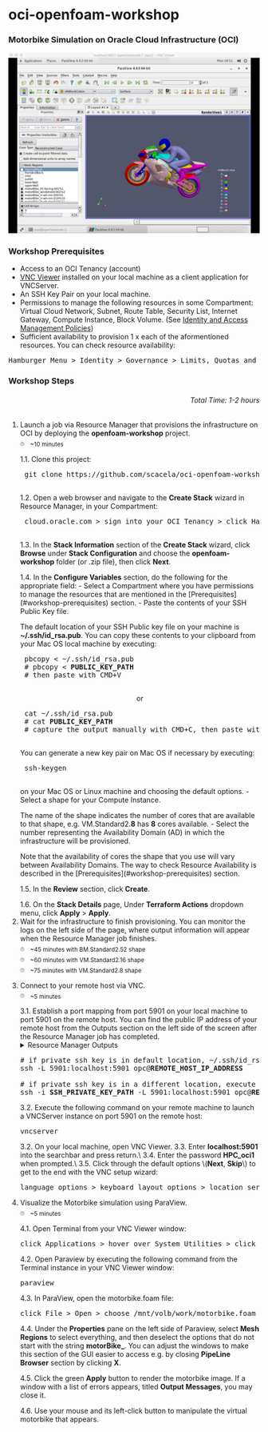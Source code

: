 # oci-openfoam-workshop

### Motorbike Simulation on Oracle Cloud Infrastructure (OCI)
<div style="text-align:center">
	<img src="./pictures/openfoam-workshop-vm-standard2-16/13-paraview-motorbike.png"
	/>
</div>

### Workshop Prerequisites
- Access to an OCI Tenancy (account)
- [VNC Viewer](https://www.realvnc.com/en/connect/download/viewer/) installed on your local machine as a client application for VNCServer.
- An SSH Key Pair on your local machine.
- Permissions to manage the following resources in some Compartment: Virtual Cloud Network, Subnet, Route Table, Security List, Internet Gateway, Compute Instance, Block Volume. (See [Identity and Access Management Policies](https://docs.oracle.com/en-us/iaas/data-safe/doc/iam-policies.html))
- Sufficient availability to provision 1 x each of the aformentioned resources. You can check resource availability:
<pre>
Hamburger Menu &gt Identity &gt Governance &gt Limits, Quotas and Usage
</pre>

### Workshop Steps
###### <p align="right">Total Time: 1-2 hours</p>
1. Launch a job via Resource Manager that provisions the infrastructure on OCI by deploying the <b>openfoam-workshop</b> project.\
	<sub><sup><sub>:clock3:</sub></sup></sub>
	&nbsp;
	<sub>~10 minutes</sub>
	<p></p>
	1.1. Clone this project:
	<p></p>
	<pre>
	git clone https://github.com/scacela/oci-openfoam-workshop
	</pre>
	1.2. Open a web browser and navigate to the <b>Create Stack</b> wizard in Resource Manager, in your Compartment:
	<p></p>
	<pre>
	cloud.oracle.com &gt sign into your OCI Tenancy &gt click Hamburger Menu &gt hover over <b>Resource Manager</b> &gt click <b>Stacks</b> &gt choose your Compartment from the dropdown menu under <b>List Scope</b> &gt click <b>Create Stack</b>
	</pre>
	1.3. In the <b>Stack Information</b> section of the <b>Create Stack</b> wizard, click <b>Browse</b> under <b>Stack Configuration</b> and choose the <b>openfoam-workshop</b> folder (or .zip file), then click <b>Next</b>.
	<p></p>
	1.4. In the <b>Configure Variables</b> section, do the following for the appropriate field:
	- Select a Compartment where you have permissions to manage the resources that are mentioned in the [Prerequisites](#workshop-prerequisites) section.
	- Paste the contents of your SSH Public Key file.
	<p></p>
	The default location of your SSH Public key file on your machine is <b>~/.ssh/id_rsa.pub</b>. You can copy these contents to your clipboard from your Mac OS local machine by executing:
		<p></p>
	<pre>
	pbcopy &lt ~/.ssh/id_rsa.pub
	# pbcopy &lt <b>PUBLIC_KEY_PATH</b>
	# then paste with CMD+V
	</pre>
	<div style="text-align:center">or</div>
	<pre>
	cat ~/.ssh/id_rsa.pub
	# cat <b>PUBLIC_KEY_PATH</b>
	# capture the output manually with CMD+C, then paste with CMD+V
	</pre>
		<p>You can generate a new key pair on Mac OS if necessary by executing:</p>
	<pre>
	ssh-keygen
	</pre>
		on your Mac OS or Linux machine and choosing the default options.
	- Select a shape for your Compute Instance.
	<p></p>
	The name of the shape indicates the number of cores that are available to that shape, e.g. VM.Standard2.<b>8</b> has <b>8</b> cores available.
	- Select the number representing the Availability Domain (AD) in which the infrastructure will be provisioned.
	<p></p>
	Note that the availability of cores the shape that you use will vary between Availability Domains. The way to check Resource Availability is described in the [Prerequisites](#workshop-prerequisites) section.
	<p></p>
	1.5. In the <b>Review</b> section, click <b>Create</b>.
	<p></p>
	1.6. On the <b>Stack Details</b> page, Under <b>Terraform Actions</b> dropdown menu, click <b>Apply</b> > <b>Apply</b>.
2. Wait for the infrastructure to finish provisioning. You can monitor the logs on the left side of the page, where output information will appear when the Resource Manager job finishes.\
	<sub><sup><sub>:clock3:</sub></sup></sub>
	&nbsp;
	<sub>~45 minutes with BM.Standard2.52 shape</sub>\
	<sub><sup><sub>:clock3:</sub></sup></sub>
	&nbsp;
	<sub>~60 minutes with VM.Standard2.16 shape</sub>\
	<sub><sup><sub>:clock3:</sub></sup></sub>
	&nbsp;
	<sub>~75 minutes with VM.Standard2.8 shape</sub>
	<p></p>
3.	Connect to your remote host via VNC.\
	<sub><sup><sub>:clock3:</sub></sup></sub>
	&nbsp;
	<sub>~5 minutes</sub>
	<p></p>
	3.1. Establish a port mapping from port 5901 on your local machine to port 5901 on the remote host. You can find the public IP address of your remote host from the Outputs section on the left side of the screen after the Resource Manager job has completed.
	<details>
	<summary>Resource Manager Outputs</summary>
	<div style="text-align:center"><img src="./pictures/openfoam-workshop-vm-standard2-16/03-resource-manager-outputs.png"/></div>
	</details>
	<p></p>
	<pre>
	# if private ssh key is in default location, ~/.ssh/id_rsa
	ssh -L 5901:localhost:5901 opc@<b>REMOTE_HOST_IP_ADDRESS</b>
	&nbsp;
	# if private ssh key is in a different location, execute this command:
	ssh -i <b>SSH_PRIVATE_KEY_PATH</b> -L 5901:localhost:5901 opc@<b>REMOTE_HOST_IP_ADDRESS</b>
	</pre>
	<p></p>
	3.2. Execute the following command on your remote machine to launch a VNCServer instance on port 5901 on the remote host:
	<p></p>
	<pre>
	vncserver
	</pre>
	<p></p>
	3.2. On your local machine, open VNC Viewer.
	3.3. Enter <b>localhost:5901</b> into the searchbar and press return.\
	3.4. Enter the password <b>HPC_oci1</b> when prompted.\
	3.5. Click through the default options \(<b>Next</b>, <b>Skip</b>\) to get to the end with the VNC setup wizard:
	<p></p>
	<pre>
	language options &gt keyboard layout options &gt location services options &gt connect online accounts options
	</pre>
	<p></p>
4.	Visualize the Motorbike simulation using ParaView.\
	<sub><sup><sub>:clock3:</sub></sup></sub>
	&nbsp;
	<sub>~5 minutes</sub>
	<p></p>
	4.1. Open Terminal from your VNC Viewer window:
	<p></p>
	<pre>
	click Applications &gt hover over System Utilities &gt click Terminal
	</pre>
	<p></p>
	4.2. Open Paraview by executing the following command from the Terminal instance in your VNC Viewer window:
	<p></p>
	<pre>
	paraview
	</pre>
	<p></p>
	4.3. In ParaView, open the motorbike.foam file:
	<p></p>
	<pre>
	click File > Open > choose /mnt/volb/work/motorbike.foam
	</pre>
	<p></p>
	4.4. Under the <b>Properties</b> pane on the left side of Paraview, select <b>Mesh Regions</b> to select everything, and then deselect the options that do not start with the string <b>motorBike_</b>. You can adjust the windows to make this section of the GUI easier to access e.g. by closing <b>PipeLine Browser</b> section by clicking <b>X</b>.
	<p></p>
	4.5. Click the green <b>Apply</b> button to render the motorbike image. If a window with a list of errors appears, titled <b>Output Messages</b>, you may close it.
	<p></p>
	4.6. Use your mouse and its left-click button to manipulate the virtual motorbike that appears.
